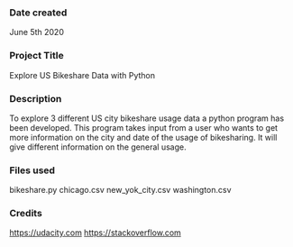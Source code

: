 ### Date created
June 5th 2020

### Project Title
Explore US Bikeshare Data with Python

### Description
To explore 3 different US city bikeshare usage data a python program has been developed. 
This program takes input from a user who wants to get more information on the city and date
of the usage of bikesharing. It will give different information on the general usage.

### Files used
bikeshare.py
chicago.csv
new_yok_city.csv
washington.csv

### Credits
https://udacity.com
https://stackoverflow.com
